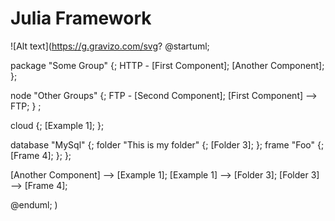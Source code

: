 # Julia Framework

![Alt text](https://g.gravizo.com/svg?
@startuml;

package "Some Group" {;
  HTTP - [First Component];
  [Another Component];
};
 
node "Other Groups" {;
  FTP - [Second Component];
  [First Component] --> FTP;
} ;

cloud {;
  [Example 1];
};


database "MySql" {;
  folder "This is my folder" {;
	[Folder 3];
  };
  frame "Foo" {;
	[Frame 4];
  };
};


[Another Component] --> [Example 1];
[Example 1] --> [Folder 3];
[Folder 3] --> [Frame 4];

@enduml;
)